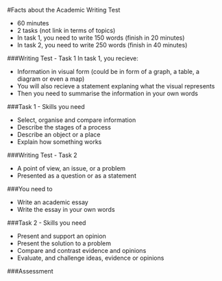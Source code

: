 #Facts about the Academic Writing Test
* 60 minutes
* 2 tasks (not link in terms of topics)
* In task 1, you need to write 150 words (finish in 20 minutes)
* In task 2, you need to write 250 words (finish in 40 minutes)

###Writing Test - Task 1
In task 1, you recieve:
* Information in visual form (could be in form of a graph, a table, a diagram or even a map)
* You will also recieve a statement explaning what the visual represents
* Then you need to summarise the information in your own words

###Task 1 - Skills you need
* Select, organise and compare information
* Describe the stages of a process
* Describe an object or a place
* Explain how something works

###Writing Test - Task 2
* A point of view, an issue, or a problem
* Presented as a question or as a statement

###You need to
* Write an academic essay
* Write the essay in your own words

###Task 2 - Skills you need
* Present and support an opinion
* Present the solution to a problem
* Compare and contrast evidence and opinions
* Evaluate, and challenge ideas, evidence or opinions

###Assessment
